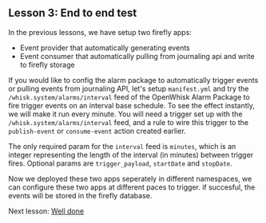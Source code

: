 ## Lesson 3: End to end test
In the previous lessons, we have setup two firefly apps:
- Event provider that automatically generating events 
- Event consumer that automatically pulling from journaling api and write to firefly storage

If you would like to config the alarm package to automatically trigger events or pulling events from journaling API, let's setup `manifest.yml` and try the `/whisk.system/alarms/interval` feed of the OpenWhisk Alarm Package to fire trigger events on an interval base schedule. To see the effect instantly, we will make it run every minute. You will need a trigger set up with the `/whisk.system/alarms/interval` feed, and a rule to wire this trigger to the `publish-event` or `consume-event` action created earlier.

The only required param for the `interval` feed is `minutes`, which is an integer representing the length of the interval (in minutes) between trigger fires. Optional params are `trigger_payload`, `startDate` and `stopDate`.

Now we deployed these two apps seperately in different namespaces, we can configure these two apps at different paces to trigger. if succesful, the events will be stored in the firefly database. 


Next lesson: [Well done](welldone.md)